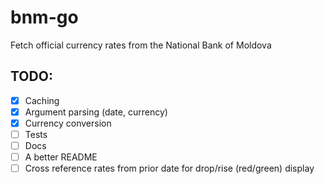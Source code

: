 # bnm-go
Fetch official currency rates from the National Bank of Moldova

## TODO:
- [X] Caching
- [X] Argument parsing (date, currency)
- [X] Currency conversion
- [ ] Tests
- [ ] Docs
- [ ] A better README
- [ ] Cross reference rates from prior date for drop/rise (red/green) display
